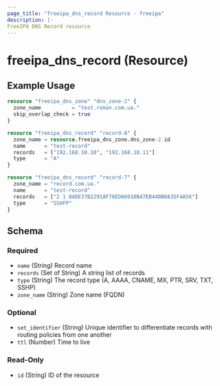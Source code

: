 ```yaml
---
page_title: "freeipa_dns_record Resource - freeipa"
description: |-
FreeIPA DNS Record resource
---
```


# freeipa_dns_record (Resource)



## Example Usage

```terraform
resource "freeipa_dns_zone" "dns_zone-2" {
  zone_name          = "test.roman.com.ua."
  skip_overlap_check = true
}

resource "freeipa_dns_record" "record-8" {
  zone_name = resource.freeipa_dns_zone.dns_zone-2.id
  name      = "test-record"
  records   = ["192.168.10.10", "192.168.10.11"]
  type      = "A"
}

resource "freeipa_dns_record" "record-7" {
  zone_name = "record.com.ua."
  name      = "test-record"
  records   = ["2 1 84DE37B22918F76ED66910B47EB440B0A35F4A56"]
  type      = "SSHFP"
}
```




<!-- schema generated by tfplugindocs -->
## Schema

### Required

- `name` (String) Record name
- `records` (Set of String) A string list of records
- `type` (String) The record type (A, AAAA, CNAME, MX, PTR, SRV, TXT, SSHP)
- `zone_name` (String) Zone name (FQDN)

### Optional

- `set_identifier` (String) Unique identifier to differentiate records with routing policies from one another
- `ttl` (Number) Time to live

### Read-Only

- `id` (String) ID of the resource
